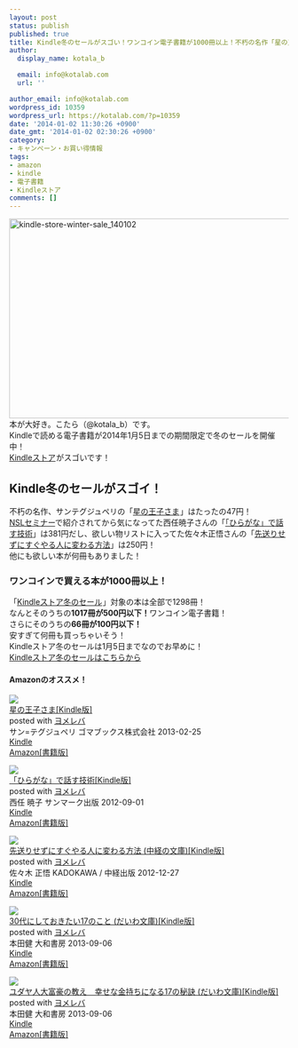 ```yaml
---
layout: post
status: publish
published: true
title: Kindle冬のセールがスゴい！ワンコイン電子書籍が1000冊以上！不朽の名作「星の王子さま」はたったの47円！
author:
  display_name: kotala_b

  email: info@kotalab.com
  url: ''

author_email: info@kotalab.com
wordpress_id: 10359
wordpress_url: https://kotalab.com/?p=10359
date: '2014-01-02 11:30:26 +0900'
date_gmt: '2014-01-02 02:30:26 +0900'
category:
- キャンペーン・お買い得情報
tags:
- amazon
- kindle
- 電子書籍
- Kindleストア
comments: []
---
```

<p><img src="https://kotalab.com/wp-content/uploads/kindle-store-winter-sale_140102-546x360.png" alt="kindle-store-winter-sale_140102" width="546" height="360" class="alignnone size-large wp-image-10366" /><br />
本が大好き。こたら（@kotala_b）です。<br />
Kindleで読める電子書籍が2014年1月5日までの期間限定で冬のセールを開催中！<br />
<a target="_blank" href="https://www.amazon.co.jp/b/?_encoding=UTF8&camp=247&creative=7399&linkCode=ur2&node=2846241051&pf_rd_i=2275256051&pf_rd_m=AN1VRQENFRJN5&pf_rd_p=154213929&pf_rd_r=1B3CAHGT421HFWSY2ASE&pf_rd_s=center-banner&pf_rd_t=101&tag=same-22">Kindleストア</a><img src="https://ir-jp.amazon-adsystem.com/e/ir?t=same-22&l=ur2&o=9" width="1" height="1" border="0" alt="" style="border:none !important; margin:0px !important;" />がスゴいです！<br />
<!--more--></p>
<h2>Kindle冬のセールがスゴイ！</h2>
<p>不朽の名作、サンテグジュペリの「<a href="https://www.amazon.co.jp/gp/product/B00BLC2EH8/ref=as_li_ss_tl?ie=UTF8&camp=247&creative=7399&creativeASIN=B00BLC2EH8&linkCode=as2&tag=same-22">星の王子さま</a><img src="http://ir-jp.amazon-adsystem.com/e/ir?t=same-22&l=as2&o=9&a=B00BLC2EH8" width="1" height="1" border="0" alt="" style="border:none !important; margin:0px !important;" />」はたったの47円！<br />
<a href="https://www.ttcbn.net/no_second_life/archives/37805" target="_blank">NSLセミナー</a>で紹介されてから気になってた西任暁子さんの「<a href="https://www.amazon.co.jp/exec/obidos/asin/B008R54KRO/same-22/" rel="nofollow" target="_blank">「ひらがな」で話す技術</a>」は381円だし、欲しい物リストに入ってた佐々木正悟さんの「<a href="https://www.amazon.co.jp/exec/obidos/asin/B00ARBMSQG/same-22/" rel="nofollow" target="_blank">先送りせずにすぐやる人に変わる方法</a>」は250円！<br />
他にも欲しい本が何冊もありました！</p>
<h3>ワンコインで買える本が1000冊以上！</h3>
<p>「<a target="_blank" href="https://www.amazon.co.jp/b/?_encoding=UTF8&camp=247&creative=7399&linkCode=ur2&node=2846241051&pf_rd_i=2275256051&pf_rd_m=AN1VRQENFRJN5&pf_rd_p=154213929&pf_rd_r=1B3CAHGT421HFWSY2ASE&pf_rd_s=center-banner&pf_rd_t=101&tag=same-22">Kindleストア冬のセール</a><img src="https://ir-jp.amazon-adsystem.com/e/ir?t=same-22&l=ur2&o=9" width="1" height="1" border="0" alt="" style="border:none !important; margin:0px !important;" />」対象の本は全部で1298冊！<br />
なんとそのうちの<strong>1017冊が500円以下！</strong>ワンコイン電子書籍！<br />
さらにそのうちの<strong>66冊が100円以下！</strong><br />
安すぎて何冊も買っちゃいそう！<br />
Kindleストア冬のセールは1月5日までなのでお早めに！<br />
<a target="_blank" href="https://www.amazon.co.jp/b/?_encoding=UTF8&camp=247&creative=7399&linkCode=ur2&node=2846241051&pf_rd_i=2275256051&pf_rd_m=AN1VRQENFRJN5&pf_rd_p=154213929&pf_rd_r=1B3CAHGT421HFWSY2ASE&pf_rd_s=center-banner&pf_rd_t=101&tag=same-22">Kindleストア冬のセールはこちらから</a><img src="https://ir-jp.amazon-adsystem.com/e/ir?t=same-22&l=ur2&o=9" width="1" height="1" border="0" alt="" style="border:none !important; margin:0px !important;" /></p>
<h4 class="aam">Amazonのオススメ！</h4>
<div class="booklink-box">
<div class="booklink-image"><a href="https://www.amazon.co.jp/exec/obidos/asin/B00BLC2EH8/same-22/" rel="nofollow" target="_blank"><img src="https://images-fe.ssl-images-amazon.com/images/I/51WrzOjHmlL._SL160_.jpg" style="border: none;" /></a></div>
<div class="booklink-info">
<div class="booklink-name"><a href="https://www.amazon.co.jp/exec/obidos/asin/B00BLC2EH8/same-22/" rel="nofollow" target="_blank">星の王子さま[Kindle版]</a>
<div class="booklink-powered-date">posted with <a href="https://yomereba.com" rel="nofollow" target="_blank">ヨメレバ</a></div>
</div>
<div class="booklink-detail">サン=テグジュペリ ゴマブックス株式会社 2013-02-25    </div>
<div class="booklink-link2">
<div class="shoplinkkindle"><a href="https://www.amazon.co.jp/exec/obidos/ASIN/B00BLC2EH8/same-22/" rel="nofollow" target="_blank" >Kindle</a></div>
<div class="shoplinkamazon"><a href="https://www.amazon.co.jp/exec/obidos/ASIN/4777111059/same-22/" rel="nofollow" target="_blank" title="アマゾン" >Amazon[書籍版]</a></div>
</p></div>
</div>
<div class="booklink-footer"></div>
</div>
<div class="booklink-box">
<div class="booklink-image"><a href="https://www.amazon.co.jp/exec/obidos/asin/B008R54KRO/same-22/" rel="nofollow" target="_blank"><img src="https://images-fe.ssl-images-amazon.com/images/I/41Q7DC22LHL._SL160_.jpg" style="border: none;" /></a></div>
<div class="booklink-info">
<div class="booklink-name"><a href="https://www.amazon.co.jp/exec/obidos/asin/B008R54KRO/same-22/" rel="nofollow" target="_blank">「ひらがな」で話す技術[Kindle版]</a>
<div class="booklink-powered-date">posted with <a href="https://yomereba.com" rel="nofollow" target="_blank">ヨメレバ</a></div>
</div>
<div class="booklink-detail">西任 暁子 サンマーク出版 2012-09-01    </div>
<div class="booklink-link2">
<div class="shoplinkkindle"><a href="https://www.amazon.co.jp/exec/obidos/ASIN/B008R54KRO/same-22/" rel="nofollow" target="_blank" >Kindle</a></div>
<div class="shoplinkamazon"><a href="https://www.amazon.co.jp/exec/obidos/ASIN/4763132091/same-22/" rel="nofollow" target="_blank" title="アマゾン" >Amazon[書籍版]</a></div>
</p></div>
</div>
<div class="booklink-footer"></div>
</div>
<div class="booklink-box">
<div class="booklink-image"><a href="https://www.amazon.co.jp/exec/obidos/asin/B00ARBMSQG/same-22/" rel="nofollow" target="_blank"><img src="https://images-fe.ssl-images-amazon.com/images/I/51lLDYud3FL._SL160_.jpg" style="border: none;" /></a></div>
<div class="booklink-info">
<div class="booklink-name"><a href="https://www.amazon.co.jp/exec/obidos/asin/B00ARBMSQG/same-22/" rel="nofollow" target="_blank">先送りせずにすぐやる人に変わる方法 (中経の文庫)[Kindle版]</a>
<div class="booklink-powered-date">posted with <a href="https://yomereba.com" rel="nofollow" target="_blank">ヨメレバ</a></div>
</div>
<div class="booklink-detail">佐々木 正悟 KADOKAWA / 中経出版 2012-12-27    </div>
<div class="booklink-link2">
<div class="shoplinkkindle"><a href="https://www.amazon.co.jp/exec/obidos/ASIN/B00ARBMSQG/same-22/" rel="nofollow" target="_blank" >Kindle</a></div>
<div class="shoplinkamazon"><a href="https://www.amazon.co.jp/exec/obidos/ASIN/4806142476/same-22/" rel="nofollow" target="_blank" title="アマゾン" >Amazon[書籍版]</a></div>
</p></div>
</div>
<div class="booklink-footer"></div>
</div>
<div class="booklink-box">
<div class="booklink-image"><a href="https://www.amazon.co.jp/exec/obidos/asin/B00EXODB6E/same-22/" rel="nofollow" target="_blank"><img src="https://images-fe.ssl-images-amazon.com/images/I/31jPEA5dxgL._SL160_.jpg" style="border: none;" /></a></div>
<div class="booklink-info">
<div class="booklink-name"><a href="https://www.amazon.co.jp/exec/obidos/asin/B00EXODB6E/same-22/" rel="nofollow" target="_blank">30代にしておきたい17のこと (だいわ文庫)[Kindle版]</a>
<div class="booklink-powered-date">posted with <a href="https://yomereba.com" rel="nofollow" target="_blank">ヨメレバ</a></div>
</div>
<div class="booklink-detail">本田健 大和書房 2013-09-06    </div>
<div class="booklink-link2">
<div class="shoplinkkindle"><a href="https://www.amazon.co.jp/exec/obidos/ASIN/B00EXODB6E/same-22/" rel="nofollow" target="_blank" >Kindle</a></div>
<div class="shoplinkamazon"><a href="https://www.amazon.co.jp/exec/obidos/ASIN/4479303014/same-22/" rel="nofollow" target="_blank" title="アマゾン" >Amazon[書籍版]</a></div>
</p></div>
</div>
<div class="booklink-footer"></div>
</div>
<div class="booklink-box">
<div class="booklink-image"><a href="https://www.amazon.co.jp/exec/obidos/asin/B00EXODAZG/same-22/" rel="nofollow" target="_blank"><img src="https://images-fe.ssl-images-amazon.com/images/I/41X9wt4Y05L._SL160_.jpg" style="border: none;" /></a></div>
<div class="booklink-info">
<div class="booklink-name"><a href="https://www.amazon.co.jp/exec/obidos/asin/B00EXODAZG/same-22/" rel="nofollow" target="_blank">ユダヤ人大富豪の教え　幸せな金持ちになる17の秘訣 (だいわ文庫)[Kindle版]</a>
<div class="booklink-powered-date">posted with <a href="https://yomereba.com" rel="nofollow" target="_blank">ヨメレバ</a></div>
</div>
<div class="booklink-detail">本田健 大和書房 2013-09-06    </div>
<div class="booklink-link2">
<div class="shoplinkkindle"><a href="https://www.amazon.co.jp/exec/obidos/ASIN/B00EXODAZG/same-22/" rel="nofollow" target="_blank" >Kindle</a></div>
<div class="shoplinkamazon"><a href="https://www.amazon.co.jp/exec/obidos/ASIN/4479300082/same-22/" rel="nofollow" target="_blank" title="アマゾン" >Amazon[書籍版]</a></div>
</p></div>
</div>
<div class="booklink-footer"></div>
</div>
